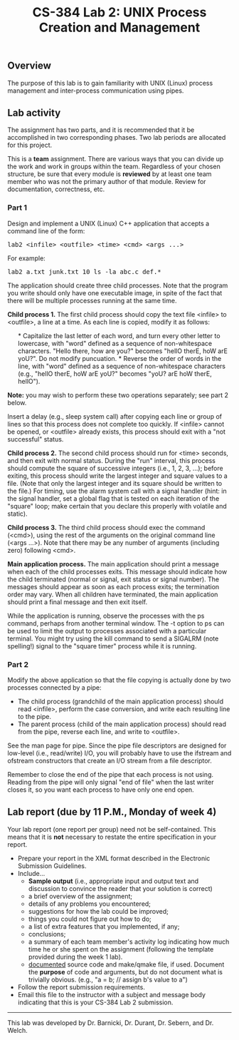 ﻿---
title: "CS-384 Lab 2: UNIX Process Creation and Management"
---

## Overview

The purpose of this lab is to gain familiarity with UNIX (Linux) process management and inter-process communication using pipes.

## Lab activity

The assignment has two parts, and it is recommended that it be accomplished in two corresponding phases. Two lab periods are allocated for this project.

This is a __team__ assignment. There are various ways that you can divide up 
the work and work in groups within the team.  Regardless of your chosen structure, be sure 
that every module is __reviewed__ by at least one team member who was not the 
primary author of that module.  Review for documentation, correctness, etc.

### Part 1

Design and implement a UNIX (Linux) C++ application that accepts a command line of the form:

<pre>lab2 &lt;infile&gt; &lt;outfile&gt; &lt;time&gt; &lt;cmd&gt; &lt;args ...&gt;</pre>

For example:

<pre>lab2 a.txt junk.txt 10 ls -la abc.c def.*</pre>

The application should create three child processes. Note that the program you write should only have one executable image, in spite of the fact that there will be 
multiple processes running at the same time.

__Child process 1.__ The first child process should copy the text file &lt;infile&gt; to &lt;outfile&gt;, a line at a time. As each line is copied, 
modify it as follows:

<ul>
* Capitalize the last letter of each word, and turn every other letter to lowercase, with "word" defined as a sequence of non-whitespace characters.  "Hello 
there, how are you?" becomes "hellO therE, hoW arE yoU?".  Do not modify puncuation.
* Reverse the order of words in the line, with "word" defined as a sequence of non-whitespace characters
      (e.g., "hellO therE, hoW arE yoU?" becomes "yoU? arE hoW therE, hellO").
</ul>

__Note:__ you may wish to perform these two operations separately; see part 2 below.

Insert a delay (e.g., sleep system call) after copying each line or group of lines so that this process does not complete too quickly. If &lt;infile&gt; cannot be 
opened, or &lt;outfile&gt; already exists, this process should exit with a "not successful" status.

__Child process 2.__ The second child process should run for &lt;time&gt; seconds, and then exit with normal status. During the "run" interval, this 
process should compute the 
square of successive integers (i.e., 1, 2, 3, ...); before exiting, this process should write the largest integer and square values to a file. (Note that only the 
largest integer and its square should be written to the file.) For timing, use the alarm system call with a signal handler (hint: in the signal handler, set a global 
flag that is tested on each iteration of the "square" loop; make certain that you declare this properly with volatile and static).

__Child process 3.__ The third child process should exec the command (&lt;cmd&gt;), using the rest of the arguments on the original command line 
(&lt;args ...&gt;). Note that there may 
be any number of arguments (including zero) following &lt;cmd&gt;.

__Main application process.__ The main application should print a message when each of the child processes exits. This message should indicate how the 
child terminated 
(normal or signal, exit status or signal number). The messages should appear as soon as each process exits; the termination order may vary. When all children have 
terminated, the main application should print a final message and then exit itself.

While the application is running, observe the processes with the ps command, perhaps from another terminal window. The -t option to ps can be used to limit the output 
to processes associated with a particular terminal. You might try using the kill command to send a SIGALRM (note spelling!) signal to the "square timer" process while it is 
running.

### Part 2

Modify the above application so that the file copying is actually done by two processes connected by a pipe:

* The child process (grandchild of the main application process) should read &lt;infile&gt;, perform the case conversion, and write each resulting line to the pipe.
* The parent process (child of the main application process) should read from the pipe, reverse each line, and write to &lt;outfile&gt;.

See the man page for pipe. Since the pipe file descriptors are designed for low-level (i.e., read/write) I/O, you will probably have to use the ifstream and ofstream 
constructors that create an I/O stream from a file descriptor.

Remember to close the end of the pipe that each process is not using. Reading from the pipe will only signal "end of file" when the last writer closes it, so you want 
each process to have only one end open.

## Lab report (due by 11 P.M., Monday of week 4)
      
Your lab report (one report per group) need not be self-contained. This means that it is 
__not__ necessary to restate the entire specification in your report.

* Prepare your report in the XML format described in the
    Electronic Submission Guidelines.
* Include...
  * __Sample output__ (i.e., appropriate input and output text and discussion to convince the reader that your solution is correct)
  * a brief overview of the assignment;
  * details of any problems you encountered;
  * suggestions for how the lab could be improved;
  * things you could not figure out how to do;
  * a list of extra features that you implemented, if any;
  * conclusions;
  * a summary of each team member's activity log indicating how much time he or she spent
      on the assignment (following the template provided during the week 1 lab).
  * <a href="../docstand.shtml">documented</A> source code and make/qmake file, if 
      used.  Document the __purpose__ of code and arguments, but do not 
      document what is trivially obvious.  (e.g., "a = b; // assign b's value to a")
* Follow the report submission requirements.
* Email this file to the instructor with a subject and message
    body indicating that this is your CS-384 Lab 2 submission.
          
<hr>      
      
This lab was developed by Dr. Barnicki, Dr. Durant, Dr. Sebern, and Dr. Welch.
